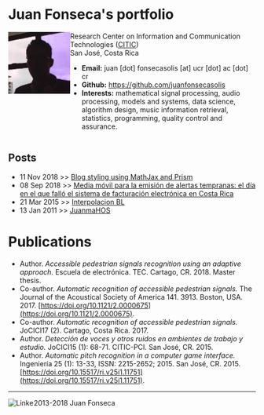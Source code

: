 # Juan Fonseca's portfolio
<div class="row" style='content: "";display: table;clear: both;width=100%'>
<div class="column" style='float: left;width: 25%;'>
<img src='blog/img/yop.jpeg'>
</div>
<div class="column" style='float: left;width: 75%;'>
Research Center on Information and Communication Technologies (<a href='http://www.citic.ucr.ac.cr/'>CITIC</a>)<br> 
San José, Costa Rica
<ul>
<li><b>Email:</b> juan [dot] fonsecasolis [at] ucr [dot] ac [dot] cr</li>
<li><b>Github:</b> <a href='https://github.com/juanfonsecasolis'>https://github.com/juanfonsecasolis</a></li>
<li><b>Interests:</b> mathematical signal processing, audio processing, models and systems, data science, algorithm design, music information retrieval, statistics, programming, quality control and assurance.</li>
</ul>
</div>
</div>

## Posts
* 11 Nov 2018 >> [Blog styling using MathJax and Prism](blog/JFonseca.styling.html)
* 08 Sep 2018 >> [Media móvil para la emisión de alertas tempranas: el día en el que falló el sistema de facturación electrónica en Costa Rica](blog/JFonseca.suavizadoTraficoServidorWeb.html)
* 21 Mar 2015 >> [Interpolacion BL](blog/JFonseca.interpolacionBL.html)
* 13 Jan 2011 >> [JuanmaHOS](blog/JFonseca.styling.html)

# Publications
* Author. *Accessible pedestrian signals recognition using an adaptive approach.* Escuela de electrónica. TEC. Cartago, CR. 2018. Master thesis.
* Co-author. *Automatic recognition of accessible pedestrian signals.* The Journal of the Acoustical Society of America 141. 3913. Boston, USA. 2017. [https://doi.org/10.1121/2.0000675](https://doi.org/10.1121/2.0000675).
* Co-author. *Automatic recognition of accessible pedestrian signals.* JoCICI17 (2). Cartago, Costa Rica. 2017.
* Author. *Detección de voces y otros ruidos en ambientes de trabajo y estudio.* JoCICI15 (1): 68-71. CITIC-PCI. San José, CR. 2015.
* Author. *Automatic pitch recognition in a computer game interface.* Ingeniería 25 (1): 13-33, ISSN: 2215-2652; 2015. San José, CR. 2015. [https://doi.org/10.15517/ri.v25i1.11751](https://doi.org/10.15517/ri.v25i1.11751).

---
 2013-2018 Juan Fonseca <a href="https://cr.linkedin.com/in/juan-m-fonseca-solis" style="border: medium none;"><img style="float: left;width: 52px;height: 19px" src="https://upload.wikimedia.org/wikipedia/commons/0/01/LinkedIn_Logo.svg" alt="LinkedIn Profile">
